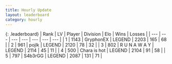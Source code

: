 ```yaml
---
title: Hourly Update
layout: leaderboard
category: hourly
---
```


{: .leaderboard}
| Rank | LV | Player | Division | Elo | Wins | Losses |
| --- | --- | --- | --- | --- | --- | --- |
| <span data-change="0">1</span> | 1143 | <span title="ID: 315148">GryphonEX</span> | LEGEND | <span data-change="14">2203</span> | <span data-change="5">165</span> | <span data-change="0">68</span> |
| <span data-change="0">2</span> | 961 | <span title="ID: 4783">pojlk</span> | LEGEND | <span data-change="0">2120</span> | <span data-change="0">78</span> | <span data-change="0">32</span> |
| <span data-change="0">3</span> | 802 | <span title="ID: 66144">R U N A W A Y</span> | LEGEND | <span data-change="0">2114</span> | <span data-change="0">45</span> | <span data-change="0">11</span> |
| <span data-change="0">4</span> | 500 | <span title="ID: 382502">Chara is hot</span> | LEGEND | <span data-change="0">2104</span> | <span data-change="0">91</span> | <span data-change="0">58</span> |
| <span data-change="0">5</span> | 797 | <span title="ID: 166888">S4b3rGG</span> | LEGEND | <span data-change="0">2087</span> | <span data-change="0">131</span> | <span data-change="0">71</span> |
